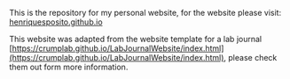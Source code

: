 This is the repository for my personal website, for the website please visit: [henriquesposito.github.io](henriquesposito.github.io)

This website was adapted from the website template for a lab journal [https://crumplab.github.io/LabJournalWebsite/index.html](https://crumplab.github.io/LabJournalWebsite/index.html), please check them out form more information.
